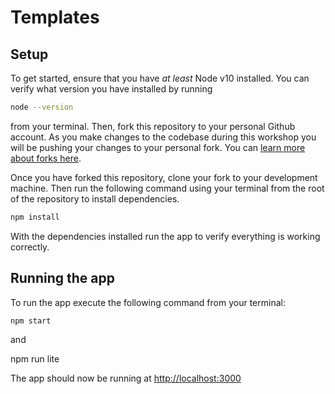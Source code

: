 # Templates  

## Setup
To get started, ensure that you have *at least* Node v10 installed. You can verify what version you have installed by running 
```sh
node --version
```
from your terminal. Then, fork this repository to your personal Github account. As you make changes to the codebase during this workshop you will be pushing your changes to your personal fork. You can [learn more about forks here](https://help.github.com/en/github/getting-started-with-github/fork-a-repo). 

Once you have forked this repository, clone your fork to your development machine. Then run the following command using your terminal from the root of the repository to install dependencies.

```sh
npm install
```


With the dependencies installed run the app to verify everything is working correctly.

## Running the app
To run the app execute the following command from your terminal:
```sh
npm start
```
and 

npm run lite

The app should now be running at [http://localhost:3000](http://localhost:3000)
